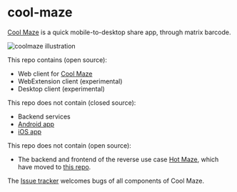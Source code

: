 # cool-maze
[Cool Maze](https://coolmaze.io/) is a quick mobile-to-desktop share app, through matrix barcode.

![coolmaze illustration](https://user-images.githubusercontent.com/13508141/30317173-a2ab83b8-97a9-11e7-9e55-3fea754d0acd.png)

This repo contains (open source):
- Web client for [Cool Maze](https://coolmaze.io/)
- WebExtension client (experimental)
- Desktop client (experimental)

This repo does not contain (closed source):
- Backend services
- [Android app](https://play.google.com/store/apps/details?id=com.bartalog.coolmaze)
- [iOS app](https://itunes.apple.com/us/app/cool-maze/id1284597516?mt=8)

This repo does not contain (open source):
- The backend and frontend of the reverse use case [Hot Maze](https://hotmaze.io/), which have moved to [this repo](https://github.com/Deleplace/hot-maze).

The [Issue tracker](https://github.com/Bartalog/cool-maze/issues) welcomes bugs of all components of Cool Maze.
